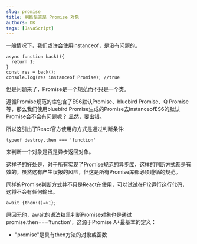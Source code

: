 ```yaml
---
slug: promise
title: 判断是否是 Promise 对象
authors: DK
tags: [JavaScript]
---
```


一般情况下，我们或许会使用instanceof，是没有问题的。

```tsx
async function back(){
  return 1;
}
const res = back();
console.log(res instanceof Promise); //true
```

但是问题来了，Promise是一个规范而不只是一个类。

遵循Promise规范的库包含了ES6默认Promise、bluebird Promise、Q Promise等，那么我们使用bluebird Promise生成的Promise去instanceofES6的默认Promise会不会有问题呢？
显然，要出错。

所以这引出了React官方使用的方式是通过判断条件:

```tsx
typeof destroy.then === 'function'
```

来判断一个对象是否是异步返回对象。

这样子的好处是，对于所有实现了Promise规范的异步库，这样的判断方式都是有效的。虽然这有产生误报的风险，但这是所有Promise库都必须遵循的规范。

同样的Promise判断方式并不只是React在使用，可以试试在F12运行这行代码，这将不会有任何输出。

```tsx
await {then:()=>1};
```

原因无他，await的语法糖里判断Promise对象也是通过promise.then==='function'，这源于Promise A+最基本的定义：
- "promise"是具有then方法的对象或函数
